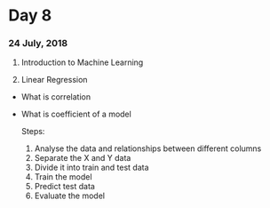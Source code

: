 # Day 8
### 24 July, 2018

1. Introduction to Machine Learning

2. Linear Regression
  * What is correlation
  * What is coefficient of a model

    Steps:
    1. Analyse the data and relationships between different columns
    2. Separate the X and Y data
    3. Divide it into train and test data
    4. Train the model
    5. Predict test data
    6. Evaluate the model